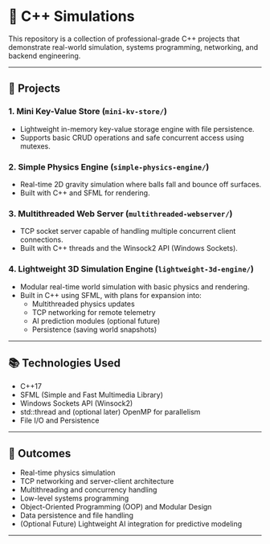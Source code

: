 # 🚀 C++ Simulations

This repository is a collection of professional-grade C++ projects that demonstrate real-world simulation, systems programming, networking, and backend engineering.

---

## 📂 Projects

### 1. Mini Key-Value Store (`mini-kv-store/`)
- Lightweight in-memory key-value storage engine with file persistence.
- Supports basic CRUD operations and safe concurrent access using mutexes.

### 2. Simple Physics Engine (`simple-physics-engine/`)
- Real-time 2D gravity simulation where balls fall and bounce off surfaces.
- Built with C++ and SFML for rendering.

### 3. Multithreaded Web Server (`multithreaded-webserver/`)
- TCP socket server capable of handling multiple concurrent client connections.
- Built with C++ threads and the Winsock2 API (Windows Sockets).

### 4. Lightweight 3D Simulation Engine (`lightweight-3d-engine/`)
- Modular real-time world simulation with basic physics and rendering.
- Built in C++ using SFML, with plans for expansion into:
  - Multithreaded physics updates
  - TCP networking for remote telemetry
  - AI prediction modules (optional future)
  - Persistence (saving world snapshots)

---

## 📚 Technologies Used

- C++17
- SFML (Simple and Fast Multimedia Library)
- Windows Sockets API (Winsock2)
- std::thread and (optional later) OpenMP for parallelism
- File I/O and Persistence


---

## 🌟 Outcomes

- Real-time physics simulation
- TCP networking and server-client architecture
- Multithreading and concurrency handling
- Low-level systems programming
- Object-Oriented Programming (OOP) and Modular Design
- Data persistence and file handling
- (Optional Future) Lightweight AI integration for predictive modeling

---

